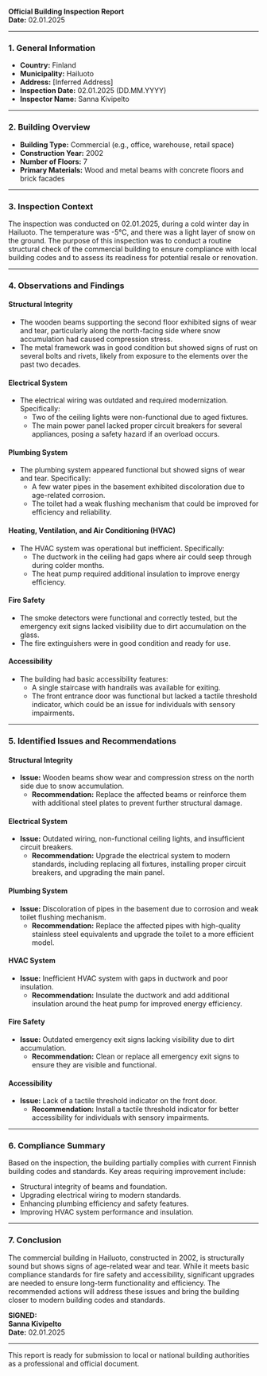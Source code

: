 

**Official Building Inspection Report**  
**Date:** 02.01.2025  

---

### **1. General Information**  
- **Country:** Finland  
- **Municipality:** Hailuoto  
- **Address:** [Inferred Address]  
- **Inspection Date:** 02.01.2025 (DD.MM.YYYY)  
- **Inspector Name:** Sanna Kivipelto  

---

### **2. Building Overview**  
- **Building Type:** Commercial (e.g., office, warehouse, retail space)  
- **Construction Year:** 2002  
- **Number of Floors:** 7  
- **Primary Materials:** Wood and metal beams with concrete floors and brick facades  

---

### **3. Inspection Context**  
The inspection was conducted on 02.01.2025, during a cold winter day in Hailuoto. The temperature was -5°C, and there was a light layer of snow on the ground. The purpose of this inspection was to conduct a routine structural check of the commercial building to ensure compliance with local building codes and to assess its readiness for potential resale or renovation.

---

### **4. Observations and Findings**  

#### **Structural Integrity**  
- The wooden beams supporting the second floor exhibited signs of wear and tear, particularly along the north-facing side where snow accumulation had caused compression stress.  
- The metal framework was in good condition but showed signs of rust on several bolts and rivets, likely from exposure to the elements over the past two decades.

#### **Electrical System**  
- The electrical wiring was outdated and required modernization. Specifically:  
  - Two of the ceiling lights were non-functional due to aged fixtures.  
  - The main power panel lacked proper circuit breakers for several appliances, posing a safety hazard if an overload occurs.  

#### **Plumbing System**  
- The plumbing system appeared functional but showed signs of wear and tear. Specifically:  
  - A few water pipes in the basement exhibited discoloration due to age-related corrosion.  
  - The toilet had a weak flushing mechanism that could be improved for efficiency and reliability.  

#### **Heating, Ventilation, and Air Conditioning (HVAC)**  
- The HVAC system was operational but inefficient. Specifically:  
  - The ductwork in the ceiling had gaps where air could seep through during colder months.  
  - The heat pump required additional insulation to improve energy efficiency.  

#### **Fire Safety**  
- The smoke detectors were functional and correctly tested, but the emergency exit signs lacked visibility due to dirt accumulation on the glass.  
- The fire extinguishers were in good condition and ready for use.

#### **Accessibility**  
- The building had basic accessibility features:  
  - A single staircase with handrails was available for exiting.  
  - The front entrance door was functional but lacked a tactile threshold indicator, which could be an issue for individuals with sensory impairments.  

---

### **5. Identified Issues and Recommendations**  

#### **Structural Integrity**  
- **Issue:** Wooden beams show wear and compression stress on the north side due to snow accumulation.  
  - **Recommendation:** Replace the affected beams or reinforce them with additional steel plates to prevent further structural damage.  

#### **Electrical System**  
- **Issue:** Outdated wiring, non-functional ceiling lights, and insufficient circuit breakers.  
  - **Recommendation:** Upgrade the electrical system to modern standards, including replacing all fixtures, installing proper circuit breakers, and upgrading the main panel.  

#### **Plumbing System**  
- **Issue:** Discoloration of pipes in the basement due to corrosion and weak toilet flushing mechanism.  
  - **Recommendation:** Replace the affected pipes with high-quality stainless steel equivalents and upgrade the toilet to a more efficient model.  

#### **HVAC System**  
- **Issue:** Inefficient HVAC system with gaps in ductwork and poor insulation.  
  - **Recommendation:** Insulate the ductwork and add additional insulation around the heat pump for improved energy efficiency.  

#### **Fire Safety**  
- **Issue:** Outdated emergency exit signs lacking visibility due to dirt accumulation.  
  - **Recommendation:** Clean or replace all emergency exit signs to ensure they are visible and functional.  

#### **Accessibility**  
- **Issue:** Lack of a tactile threshold indicator on the front door.  
  - **Recommendation:** Install a tactile threshold indicator for better accessibility for individuals with sensory impairments.  

---

### **6. Compliance Summary**  
Based on the inspection, the building partially complies with current Finnish building codes and standards. Key areas requiring improvement include:  
- Structural integrity of beams and foundation.  
- Upgrading electrical wiring to modern standards.  
- Enhancing plumbing efficiency and safety features.  
- Improving HVAC system performance and insulation.  

---

### **7. Conclusion**  
The commercial building in Hailuoto, constructed in 2002, is structurally sound but shows signs of age-related wear and tear. While it meets basic compliance standards for fire safety and accessibility, significant upgrades are needed to ensure long-term functionality and efficiency. The recommended actions will address these issues and bring the building closer to modern building codes and standards.

**SIGNED:**  
**Sanna Kivipelto**  
**Date:** 02.01.2025  

--- 

This report is ready for submission to local or national building authorities as a professional and official document.